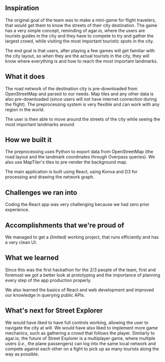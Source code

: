 ## Inspiration
The original goal of the team was to make a mini-game for flight travelers, that would get them to know the streets of their city destination. The game has a very simple concept, reminding of agar.io, where the users are tourists guides in the city and they have to compete to try and gather the largest crowd, while visiting the most important touristic spots in the city.

The end goal is that users, after playing a few games will get familiar with the city layout, so when they are the actual tourists in the city, they will know where everything is and how to reach the most important landmarks.

## What it does
The road network of the destination city is pre-downloaded from OpenStreetMap and parsed to our needs. Map tiles and any other data is also pre-downloaded (since users will not have internet connection during the flight). The preprocessing system is very flexible and can work with any region in the world.

The user is then able to move around the streets of the city while seeing the most important landmarks around

## How we built it
The preprocessing uses Python to export data from OpenStreetMap (the road layout and the landmark coordinates through Overpass queries). We also use MapTiler's tiles to pre-render the background map.

The main application is built using React, using Konva and D3 for processing and drawing the network graph.

## Challenges we ran into
Coding the React app was very challenging because we had zero prior experience.

## Accomplishments that we're proud of
We managed to get a (limited) working project, that runs efficiently and has a very clean UI.

## What we learned
Since this was the first hackathon for the 2/3 people of the team, first and foremost we got a better look at prototyping and the importance of planning every step of the app production properly.

We also learned the basics of React and web development and improved our knowledge in querying public APIs.

## What's next for Street Explorer
We would have liked to have full controls working, allowing the user to navigate the city at will. We would have also liked to implement more game mechanics, such as gathering a crowd that follows the player.
Similarly to agar.io, the future of Street Explorer is a multiplayer game, where multiple users (_i.e._, the plane passengers) can log into the same local network and compete against each other on a fight to pick up as many tourists along the way as possible.
